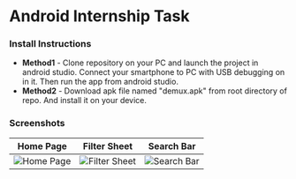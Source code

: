 # Android Internship Task
### Install Instructions
* **Method1** - Clone repository on your PC and launch the project in android studio. Connect your smartphone to PC with USB debugging on in it. Then run the app from android studio.
* **Method2** - Download apk file named "demux.apk" from root directory of repo. And install it on your device.

### Screenshots
Home Page | Filter Sheet | Search Bar                 
:-------------------------:|:-------------------------:|:-------------------------:
![Home Page](https://github.com/divyeshvala/demux/blob/main/screenshots/home.jpg?raw=true "Home Page")|![Filter Sheet](https://github.com/divyeshvala/demux/blob/main/screenshots/filter.jpg?raw=true "Filter Sheet")|![Search Bar](https://github.com/divyeshvala/demux/blob/main/screenshots/search.jpg?raw=true "Search Bar")

